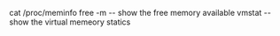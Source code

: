cat /proc/meminfo
free -m  -- show the free memory available
vmstat  -- show the virtual memeory statics